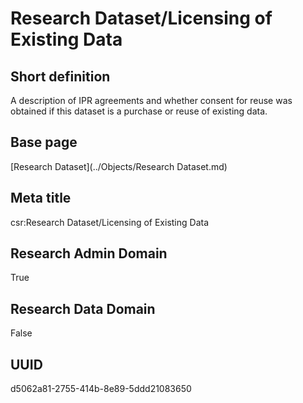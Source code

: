 # Research Dataset/Licensing of Existing Data
## Short definition
A description of IPR agreements and whether consent for reuse was obtained if this dataset is a purchase or reuse of existing data.
## Base page
[Research Dataset](../Objects/Research Dataset.md)
## Meta title
csr:Research Dataset/Licensing of Existing Data
## Research Admin Domain
True
## Research Data Domain
False
## UUID
d5062a81-2755-414b-8e89-5ddd21083650
